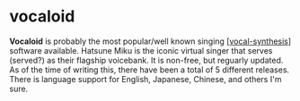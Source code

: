# vocaloid

**Vocaloid** is probably the most popular/well known singing [[vocal-synthesis]] software available.  Hatsune Miku is the iconic virtual singer that serves (served?) as their flagship voicebank.  It is non-free, but reguarly updated.  As of the time of writing this, there have been a total of 5 different releases.  There is language support for English, Japanese, Chinese, and others I'm sure.

[//begin]: # "Autogenerated link references for markdown compatibility"
[vocal-synthesis]: vocal-synthesis "vocal synthesis"
[//end]: # "Autogenerated link references"
